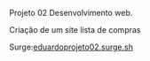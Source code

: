 Projeto 02 Desenvolvimento web.

Criação de um site lista de compras

Surge:[eduardoprojeto02.surge.sh](https://eduardoprojeto02.surge.sh)
